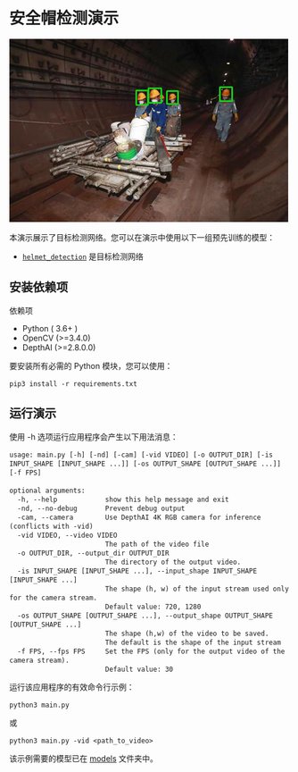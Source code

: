安全帽检测演示
====================

[![detection](saved_20210820_131341.webp)](https://www.bilibili.com/video/BV1LM4y1L7PZ?share_source=copy_web)

本演示展示了目标检测网络。您可以在演示中使用以下一组预先训练的模型：

-   [`helmet_detection`](models/helmet_detection_yolox1_openvino_2021.4_6shave.blob) 是目标检测网络

安装依赖项
----------

依赖项

-   Python ( 3.6+ )
-   OpenCV (\>=3.4.0)
-   DepthAI (\>=2.8.0.0)

要安装所有必需的 Python 模块，您可以使用：

``` shell
pip3 install -r requirements.txt
```

运行演示
--------

使用 -h 选项运行应用程序会产生以下用法消息：

``` shell
usage: main.py [-h] [-nd] [-cam] [-vid VIDEO] [-o OUTPUT_DIR] [-is INPUT_SHAPE [INPUT_SHAPE ...]] [-os OUTPUT_SHAPE [OUTPUT_SHAPE ...]] [-f FPS]

optional arguments:
  -h, --help            show this help message and exit
  -nd, --no-debug       Prevent debug output
  -cam, --camera        Use DepthAI 4K RGB camera for inference (conflicts with -vid)
  -vid VIDEO, --video VIDEO
                        The path of the video file
  -o OUTPUT_DIR, --output_dir OUTPUT_DIR
                        The directory of the output video.
  -is INPUT_SHAPE [INPUT_SHAPE ...], --input_shape INPUT_SHAPE [INPUT_SHAPE ...]
                        The shape (h, w) of the input stream used only for the camera stream. 
                        Default value: 720, 1280
  -os OUTPUT_SHAPE [OUTPUT_SHAPE ...], --output_shape OUTPUT_SHAPE [OUTPUT_SHAPE ...]
                        The shape (h,w) of the video to be saved. 
                        The default is the shape of the input stream
  -f FPS, --fps FPS     Set the FPS (only for the output video of the camera stream). 
                        Default value: 30
```

运行该应用程序的有效命令行示例：

``` shell
python3 main.py
```

或

``` shell
python3 main.py -vid <path_to_video>
```

该示例需要的模型已在 [models](./models) 文件夹中。
